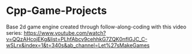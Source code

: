 # Cpp-Game-Projects
Base 2d game engine
created through follow-along-coding with this video series: https://www.youtube.com/watch?v=QQzAHcojEKg&list=PLhfAbcv9cehhkG7ZQK0nfIGJC_C-wSLrx&index=1&t=340s&ab_channel=Let%27sMakeGames
